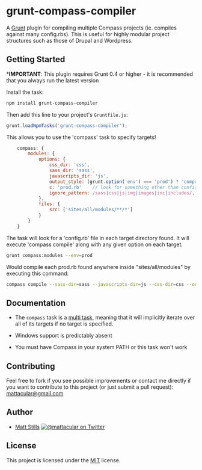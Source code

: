 # grunt-compass-compiler

A [Grunt](http://gruntjs.com) plugin for compiling multiple Compass projects (ie. compiles against many config.rbs). This is useful for highly modular project structures such as those of Drupal and Wordpress.

## Getting Started

***IMPORTANT**: This plugin requires Grunt 0.4 or higher - it is recommended that you always run the latest version

Install the task:

```bash
npm install grunt-compass-compiler
```

Then add this line to your project's `Gruntfile.js`:

```js
grunt.loadNpmTasks('grunt-compass-compiler');
```

This allows you to use the 'compass' task to specify targets!

```js
	compass: {
		modules: {
			options: {
				css_dir: 'css',
				sass_dir: 'sass',
				javascripts_dir: 'js',
				output_style: (grunt.option('env') === 'prod') ? 'compressed' : 'expanded',
				c: 'prod.rb'	// look for something other than config.rb and use it to compile
				ignore_pattern: /sass|css|js|img|images|inc|includes/,	// paths you know won't contain a compass config
			},
			files: {
				src: ['sites/all/modules/**/*']
			}
		}
	}
```

The task will look for a 'config.rb' file in each target directory found. It will execute 'compass compile' along with any given option on each target.

```bash
grunt compass:modules --env=prod
```

Would compile each prod.rb found anywhere inside "sites/all/modules" by executing this command:

```bash
compass compile --sass-dir=sass --javascripts-dir=js --css-dir=css --output-style=compressed
```

## Documentation

* The `compass` task is a [multi task](https://github.com/gruntjs/grunt/blob/master/docs/types_of_tasks.md#multi-tasks), meaning that it will implicitly iterate over all of its targets if no target is specified.

* Windows support is predictably absent

* You must have Compass in your system PATH or this task won't work

## Contributing

Feel free to fork if you see possible improvements or contact me directly if you want to contribute to this project (or just submit a pull request): mattacular@gmail.com

## Author

* [Matt Stills](http://www.mattstills.com)
  [![@mattacular on Twitter](https://secure.gravatar.com/avatar/fc34dc6cf17121952e967cdba43f76fe?s=70)](http://twitter.com/mattacular "Follow @mattacular on Twitter")

## License

This project is licensed under the [MIT](http://mths.be/mit) license.


